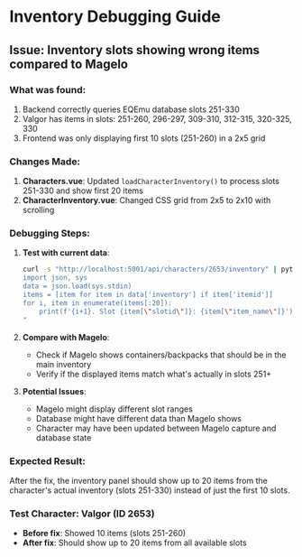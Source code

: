 # Inventory Debugging Guide

## Issue: Inventory slots showing wrong items compared to Magelo

### What was found:
1. Backend correctly queries EQEmu database slots 251-330
2. Valgor has items in slots: 251-260, 296-297, 309-310, 312-315, 320-325, 330
3. Frontend was only displaying first 10 slots (251-260) in a 2x5 grid

### Changes Made:
1. **Characters.vue**: Updated `loadCharacterInventory()` to process slots 251-330 and show first 20 items
2. **CharacterInventory.vue**: Changed CSS grid from 2x5 to 2x10 with scrolling

### Debugging Steps:
1. **Test with current data**: 
   ```bash
   curl -s "http://localhost:5001/api/characters/2653/inventory" | python3 -c "
   import json, sys
   data = json.load(sys.stdin)
   items = [item for item in data['inventory'] if item['itemid']]
   for i, item in enumerate(items[:20]):
       print(f'{i+1}. Slot {item[\"slotid\"]}: {item[\"item_name\"]}')
   "
   ```

2. **Compare with Magelo**: 
   - Check if Magelo shows containers/backpacks that should be in the main inventory
   - Verify if the displayed items match what's actually in slots 251+

3. **Potential Issues**:
   - Magelo might display different slot ranges
   - Database might have different data than Magelo shows
   - Character may have been updated between Magelo capture and database state

### Expected Result:
After the fix, the inventory panel should show up to 20 items from the character's actual inventory (slots 251-330) instead of just the first 10 slots.

### Test Character: Valgor (ID 2653)
- **Before fix**: Showed 10 items (slots 251-260)  
- **After fix**: Should show up to 20 items from all available slots